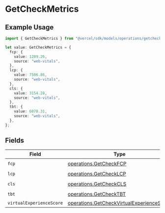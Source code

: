 # GetCheckMetrics

## Example Usage

```typescript
import { GetCheckMetrics } from "@vercel/sdk/models/operations/getcheck.js";

let value: GetCheckMetrics = {
  fcp: {
    value: 1289.26,
    source: "web-vitals",
  },
  lcp: {
    value: 7506.86,
    source: "web-vitals",
  },
  cls: {
    value: 3154.28,
    source: "web-vitals",
  },
  tbt: {
    value: 6078.31,
    source: "web-vitals",
  },
};
```

## Fields

| Field                                                                                                  | Type                                                                                                   | Required                                                                                               | Description                                                                                            |
| ------------------------------------------------------------------------------------------------------ | ------------------------------------------------------------------------------------------------------ | ------------------------------------------------------------------------------------------------------ | ------------------------------------------------------------------------------------------------------ |
| `fcp`                                                                                                  | [operations.GetCheckFCP](../../models/operations/getcheckfcp.md)                                       | :heavy_check_mark:                                                                                     | N/A                                                                                                    |
| `lcp`                                                                                                  | [operations.GetCheckLCP](../../models/operations/getchecklcp.md)                                       | :heavy_check_mark:                                                                                     | N/A                                                                                                    |
| `cls`                                                                                                  | [operations.GetCheckCLS](../../models/operations/getcheckcls.md)                                       | :heavy_check_mark:                                                                                     | N/A                                                                                                    |
| `tbt`                                                                                                  | [operations.GetCheckTBT](../../models/operations/getchecktbt.md)                                       | :heavy_check_mark:                                                                                     | N/A                                                                                                    |
| `virtualExperienceScore`                                                                               | [operations.GetCheckVirtualExperienceScore](../../models/operations/getcheckvirtualexperiencescore.md) | :heavy_minus_sign:                                                                                     | N/A                                                                                                    |